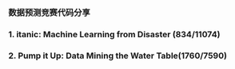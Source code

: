 ### 数据预测竞赛代码分享
### 1. itanic: Machine Learning from Disaster (834/11074)
### 2. Pump it Up: Data Mining the Water Table(1760/7590)

